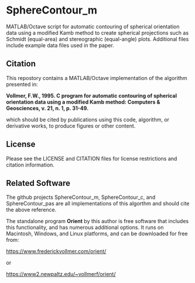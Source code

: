 # SphereContour_m
MATLAB/Octave script for automatic contouring of spherical orientation data using a modified Kamb method to create spherical projections such as Schmidt (equal-area) and stereographic (equal-angle) plots. Additional files include example data files used in the paper. 

## Citation
This repostory contains a MATLAB/Octave implementation of the algorithm presented in:

__Vollmer, F.W., 1995. C program for automatic contouring of spherical 
orientation data using a modified Kamb method: Computers & Geosciences, 
v. 21, n. 1, p. 31-49.__

which should be cited by publications using this code, algorithm, or derivative 
works, to produce figures or other content. 

## License
Please see the LICENSE and CITATION files for license restrictions and citation 
information.

## Related Software
The github projects SphereContour_m, SphereContour_c, and SphereContour_pas are all implementations of this algorthm
and should cite the above reference.

The standalone program __Orient__ by this author is free software that includes 
this functionality, and has numerous additional options. It runs on Macintosh, 
Windows, and Linux platforms, and can be downloaded for free from: 

https://www.frederickvollmer.com/orient/
  
or
  
https://www2.newpaltz.edu/~vollmerf/orient/
